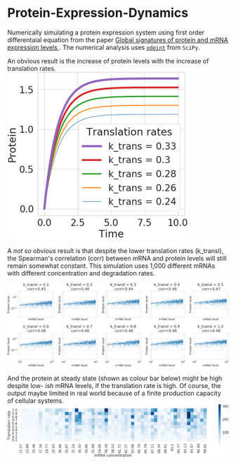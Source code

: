 # Protein-Expression-Dynamics
Numerically simulating a protein expression system using first order differentaial equation from the paper [Global signatures of protein and mRNA expression levels ](https://www.ncbi.nlm.nih.gov/labs/pmc/articles/PMC4089977/). The numerical analysis uses [`odeint`](https://docs.scipy.org/doc/scipy/reference/generated/scipy.integrate.odeint.html) from `SciPy`.

An obvious result is the increase of protein levels with the increase of translation rates.
<img src="figs/protein_vs_translation_rates.png" alt="protein vs translation rates"/>

A _not so obvious_ result is that despite the lower translation rates (k_transl), the Spearman's correlation (corr) between mRNA and protein levels will still remain somewhat constant. This simulation uses 1,000 different mRNAs with different concentration and degradation rates.

<img src="figs/protein_vs_translation_rates_for_different_mRNA.png" alt="protein vs translation rates for different mRNA"/>

And the protein at steady state (shown as colour bar below) might be high despite low- _ish_ mRNA levels, if the translation rate is high. Of course, the output maybe limited in real world because of a finite production capacity of cellular systems.
<img src="figs/protein_vs_translation_rates_vs_mRNA_steady_state.png" alt="protein vs translation rates vs mRNA at steady state"/>
